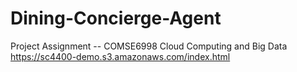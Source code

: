 # Dining-Concierge-Agent
Project Assignment -- COMSE6998 Cloud Computing and Big Data <br>
https://sc4400-demo.s3.amazonaws.com/index.html

